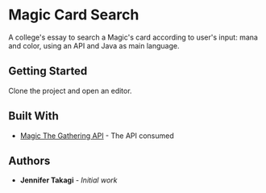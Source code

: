# Magic Card Search

A college's essay to search a Magic's card according to user's input: mana and color, using an API and Java as main language.

## Getting Started

Clone the project and open an editor.

## Built With

* [Magic The Gathering API](https://api.magicthegathering.io/v1/) - The API consumed

## Authors

* **Jennifer Takagi** - *Initial work*

